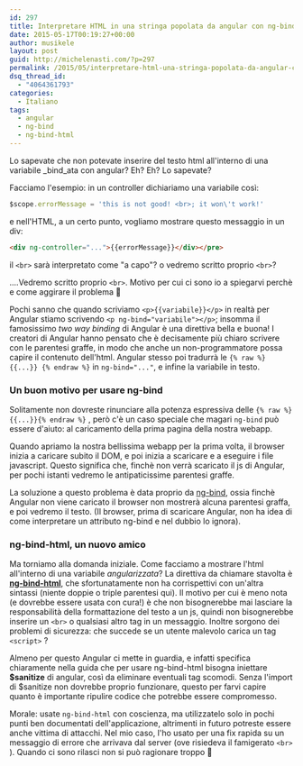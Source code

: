 ```yaml
---
id: 297
title: Interpretare HTML in una stringa popolata da angular con ng-bind-html
date: 2015-05-17T00:19:27+00:00
author: musikele
layout: post
guid: http://michelenasti.com/?p=297
permalink: /2015/05/interpretare-html-una-stringa-popolata-da-angular-con-ng-bind-html/
dsq_thread_id:
  - "4064361793"
categories:
  - Italiano
tags:
  - angular
  - ng-bind
  - ng-bind-html
---
```

Lo sapevate che non potevate inserire del testo html all'interno di una variabile _bind_ata con angular? Eh? Eh? Lo sapevate?

Facciamo l'esempio: in un controller dichiariamo una variabile così:

```javascript
$scope.errorMessage = 'this is not good! <br>; it won\'t work!'
```

e nell'HTML, a un certo punto, vogliamo mostrare questo messaggio in un div:

```html
<div ng-controller="...">{{errorMessage}}</div></pre>
```

il `<br>` sarà interpretato come "a capo"? o vedremo scritto proprio `<br>`?

....Vedremo scritto proprio `<br>`. Motivo per cui ci sono io a spiegarvi perchè e come aggirare il problema 🙂

Pochi sanno che quando scriviamo `<p>{{variabile}}</p>` in realtà per Angular stiamo scrivendo `<p ng-bind="variabile"></p>`; insomma il famosissimo _two way binding_ di Angular è una direttiva bella e buona! I creatori di Angular hanno pensato che è decisamente più chiaro scrivere con le parentesi graffe, in modo che anche un non-programmatore possa capire il contenuto dell'html. Angular stesso poi tradurrà le `{% raw %} {{...}} {% endraw %}`  in `ng-bind="..."`, e infine la variabile in testo.

### Un buon motivo per usare ng-bind

Solitamente non dovreste rinunciare alla potenza espressiva delle `{% raw %}{{...}}{% endraw %}` , però c'è un caso speciale che magari `ng-bind` può essere d'aiuto: al caricamento della prima pagina della nostra webapp.

Quando apriamo la nostra bellissima webapp per la prima volta, il browser inizia a caricare subito il DOM, e poi inizia a scaricare e a eseguire i file javascript. Questo significa che, finchè non verrà scaricato il js di Angular, per pochi istanti vedremo le antipaticissime parentesi graffe.

La soluzione a questo problema è data proprio da [ng-bind](https://docs.angularjs.org/api/ng/directive/ngBind), ossia finchè Angular non viene caricato il browser non mostrerà alcuna parentesi graffa, e poi vedremo il testo. (Il browser, prima di scaricare Angular, non ha idea di come interpretare un attributo ng-bind e nel dubbio lo ignora).

### ng-bind-html, un nuovo amico

Ma torniamo alla domanda iniziale. Come facciamo a mostrare l'html all'interno di una variabile _angularizzata_? La direttiva da chiamare stavolta è [**ng-bind-html**](https://docs.angularjs.org/api/ng/directive/ngBindHtml), che sfortunatamente non ha corrispettivi con un'altra sintassi (niente doppie o triple parentesi qui). Il motivo per cui è meno nota (e dovrebbe essere usata con cura!) è che non bisognerebbe mai lasciare la responsabilità della formattazione del testo a un js, quindi non bisognerebbe inserire un `<br>`  o qualsiasi altro tag in un messaggio. Inoltre sorgono dei problemi di sicurezza: che succede se un utente malevolo carica un tag `<script>` ?

Almeno per questo Angular ci mette in guardia, e infatti specifica chiaramente nella guida che per usare ng-bind-html bisogna iniettare **$sanitize** di angular, così da eliminare eventuali tag scomodi. Senza l'import di $sanitize non dovrebbe proprio funzionare, questo per farvi capire quanto è importante ripulire codice che potrebbe essere compromesso.

Morale: usate `ng-bind-html`  con coscienza, ma utilizzatelo solo in pochi punti ben documentati dell'applicazione, altrimenti in futuro potreste essere anche vittima di attacchi. Nel mio caso, l'ho usato per una fix rapida su un messaggio di errore che arrivava dal server (ove risiedeva il famigerato `<br>` ). Quando ci sono rilasci non si può ragionare troppo 🙂
